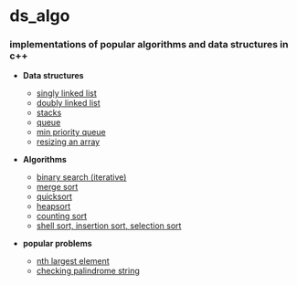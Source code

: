 # ds_algo
### implementations of popular algorithms and data structures in c++ 

* __Data structures__
  * [singly linked list](https://github.com/aniketmore311/ds_algo/blob/master/dataStructures/simpleSinglyLinkedList.cpp)
  * [doubly linked list](https://github.com/aniketmore311/ds_algo/blob/master/dataStructures/doublyLinkedLIst.cpp)
  * [stacks](https://github.com/aniketmore311/ds_algo/blob/master/dataStructures/stackswithList.cpp)
  * [queue](https://github.com/aniketmore311/ds_algo/blob/master/dataStructures/queuewithlist.cpp)
  * [min priority queue](https://github.com/aniketmore311/ds_algo/blob/master/dataStructures/priorityQueue.cpp)
  * [resizing an array](https://github.com/aniketmore311/ds_algo/blob/master/dataStructures/resizeArray.cpp)
  

* __Algorithms__
  * [binary search (iterative)](https://github.com/aniketmore311/ds_algo/blob/master/algorithms/binarySearch.cpp)
  * [merge sort](https://github.com/aniketmore311/ds_algo/blob/master/algorithms/recursiveMergeSort.cpp)
  * [quicksort](https://github.com/aniketmore311/ds_algo/blob/master/algorithms/quickSort.cpp)
  * [heapsort](https://github.com/aniketmore311/ds_algo/blob/master/algorithms/HeapSort.cpp)
  * [counting sort](https://github.com/aniketmore311/ds_algo/blob/master/algorithms/CountingSort.cpp)
  * [shell sort, insertion sort, selection sort](https://github.com/aniketmore311/ds_algo/blob/master/algorithms/elementrySorting.cpp) 
  
  
* __popular problems__
  * [nth largest element](https://github.com/aniketmore311/ds_algo/blob/master/algorithms/nthLargestQuickSort.cpp)
  * [checking palindrome string](https://github.com/aniketmore311/ds_algo/blob/master/algorithms/stringPalindrome.cpp)
